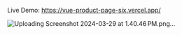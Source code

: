 Live Demo: https://vue-product-page-six.vercel.app/

![Uploading Screenshot 2024-03-29 at 1.40.46 PM.png…]()
